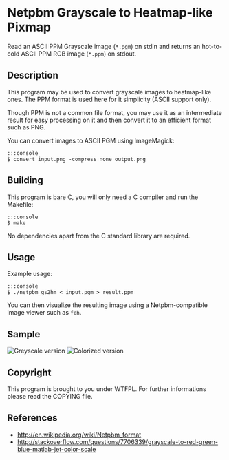 # Netpbm Grayscale to Heatmap-like Pixmap

Read an ASCII PPM Grayscale image (`*.pgm`) on stdin and returns an hot-to-cold
ASCII PPM RGB image (`*.ppm`) on stdout.

## Description

This program may be used to convert grayscale images to heatmap-like ones. The
PPM format is used here for it simplicity (ASCII support only).

Though PPM is not a common file format, you may use it as an intermediate
result for easy processing on it and then convert it to an efficient format
such as PNG.

You can convert images to ASCII PGM using ImageMagick:

    :::console
    $ convert input.png -compress none output.png

## Building

This program is bare C, you will only need a C compiler and run the Makefile:

    :::console
    $ make

No dependencies apart from the C standard library are required.

## Usage

Example usage:

    :::console
    $ ./netpbm_gs2hm < input.pgm > result.ppm

You can then visualize the resulting image using a Netpbm-compatible image
viewer such as `feh`.

## Sample

![Greyscale version](https://i.imgur.com/DRZ9uwC.png)
![Colorized version](https://i.imgur.com/ZN129Tw.png)

## Copyright

This program is brought to you under WTFPL. For further informations please
read the COPYING file.

## References

 - <http://en.wikipedia.org/wiki/Netpbm_format>
 - <http://stackoverflow.com/questions/7706339/grayscale-to-red-green-blue-matlab-jet-color-scale>
